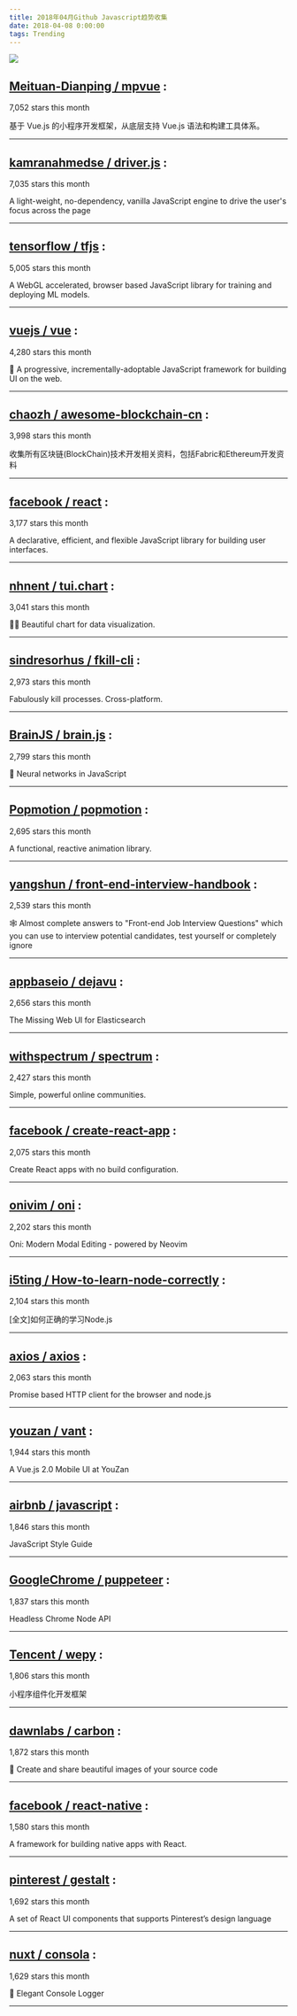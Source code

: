 ```yaml
---
title: 2018年04月Github Javascript趋势收集 
date: 2018-04-08 0:00:00
tags: Trending
---
```

![](/images/github_19.png)
##   [Meituan-Dianping / mpvue](https://github.com/Meituan-Dianping/mpvue) : 
 
7,052 stars this month

基于 Vue.js 的小程序开发框架，从底层支持 Vue.js 语法和构建工具体系。 

---
##   [kamranahmedse / driver.js](https://github.com/kamranahmedse/driver.js) : 
 
7,035 stars this month

A light-weight, no-dependency, vanilla JavaScript engine to drive the user's focus across the page 

---
##   [tensorflow / tfjs](https://github.com/tensorflow/tfjs) : 
 
5,005 stars this month

A WebGL accelerated, browser based JavaScript library for training and deploying ML models. 

---
##   [vuejs / vue](https://github.com/vuejs/vue) : 
 
4,280 stars this month

🖖 A progressive, incrementally-adoptable JavaScript framework for building UI on the web. 

---
##   [chaozh / awesome-blockchain-cn](https://github.com/chaozh/awesome-blockchain-cn) : 
 
3,998 stars this month

收集所有区块链(BlockChain)技术开发相关资料，包括Fabric和Ethereum开发资料 

---
##   [facebook / react](https://github.com/facebook/react) : 
 
3,177 stars this month

A declarative, efficient, and flexible JavaScript library for building user interfaces. 

---
##   [nhnent / tui.chart](https://github.com/nhnent/tui.chart) : 
 
3,041 stars this month

🍞🍯 Beautiful chart for data visualization. 

---
##   [sindresorhus / fkill-cli](https://github.com/sindresorhus/fkill-cli) : 
 
2,973 stars this month

Fabulously kill processes. Cross-platform. 

---
##   [BrainJS / brain.js](https://github.com/BrainJS/brain.js) : 
 
2,799 stars this month

🤖 Neural networks in JavaScript 

---
##   [Popmotion / popmotion](https://github.com/Popmotion/popmotion) : 
 
2,695 stars this month

A functional, reactive animation library. 

---
##   [yangshun / front-end-interview-handbook](https://github.com/yangshun/front-end-interview-handbook) : 
 
2,539 stars this month

🕸 Almost complete answers to "Front-end Job Interview Questions" which you can use to interview potential candidates, test yourself or completely ignore 

---
##   [appbaseio / dejavu](https://github.com/appbaseio/dejavu) : 
 
2,656 stars this month

The Missing Web UI for Elasticsearch 

---
##   [withspectrum / spectrum](https://github.com/withspectrum/spectrum) : 
 
2,427 stars this month

Simple, powerful online communities. 

---
##   [facebook / create-react-app](https://github.com/facebook/create-react-app) : 
 
2,075 stars this month

Create React apps with no build configuration. 

---
##   [onivim / oni](https://github.com/onivim/oni) : 
 
2,202 stars this month

Oni: Modern Modal Editing - powered by Neovim 

---
##   [i5ting / How-to-learn-node-correctly](https://github.com/i5ting/How-to-learn-node-correctly) : 
 
2,104 stars this month

[全文]如何正确的学习Node.js 

---
##   [axios / axios](https://github.com/axios/axios) : 
 
2,063 stars this month

Promise based HTTP client for the browser and node.js 

---
##   [youzan / vant](https://github.com/youzan/vant) : 
 
1,944 stars this month

A Vue.js 2.0 Mobile UI at YouZan 

---
##   [airbnb / javascript](https://github.com/airbnb/javascript) : 
 
1,846 stars this month

JavaScript Style Guide 

---
##   [GoogleChrome / puppeteer](https://github.com/GoogleChrome/puppeteer) : 
 
1,837 stars this month

Headless Chrome Node API 

---
##   [Tencent / wepy](https://github.com/Tencent/wepy) : 
 
1,806 stars this month

小程序组件化开发框架 

---
##   [dawnlabs / carbon](https://github.com/dawnlabs/carbon) : 
 
1,872 stars this month

🎨 Create and share beautiful images of your source code 

---
##   [facebook / react-native](https://github.com/facebook/react-native) : 
 
1,580 stars this month

A framework for building native apps with React. 

---
##   [pinterest / gestalt](https://github.com/pinterest/gestalt) : 
 
1,692 stars this month

A set of React UI components that supports Pinterest’s design language 

---
##   [nuxt / consola](https://github.com/nuxt/consola) : 
 
1,629 stars this month

🐨 Elegant Console Logger 

---

